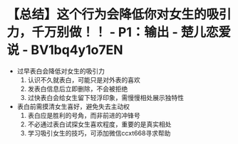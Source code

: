 # 【总结】这个行为会降低你对女生的吸引力，千万别做！！ - P1：输出 - 楚儿恋爱说 - BV1bq4y1o7EN

-   过早表白会降低对女生的吸引力
    1.  认识不久就表白，可能只是对外表的喜欢
    2.  发表白信息后立即删除，不会被拒绝
    3.  过快表白会给女生留下轻浮印象，需慢慢相处展示独特性
-   表白前需摸清女生喜好，避免失去主动权
    1.  表白应是胜利的号角，而非前进的冲锋号
    2.  不必通过表白试探女生喜欢程度，重要的是真实相处
    3.  学习吸引女生的技巧，可添加微信ccxt668寻求帮助
